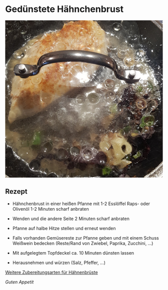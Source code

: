 # Gedünstete Hähnchenbrust

![img](imgs/Geduenstete_Haehnchenbrust.jpg)

## Rezept
- Hähnchenbrust in einer heißen Pfanne mit 1-2 Esslöffel Raps- oder Olivenöl 1-2 Minuten scharf anbraten

- Wenden und die andere Seite 2 Minuten scharf anbraten

- Pfanne auf halbe Hitze stellen und erneut wenden

- Falls vorhanden Gemüsereste zur Pfanne geben und mit einem Schuss Weißwein bedecken (Reste/Rand von Zwiebel, Paprika, Zucchini, ...)

- Mit aufgelegtem Topfdeckel ca. 10 Minuten dünsten lassen

- Herausnehmen und würzen (Salz, Pfeffer, ...)

[Weitere Zubereitungsarten für Hähnenbrüste](Haehnchenbrust.md)

*Guten Appetit*
